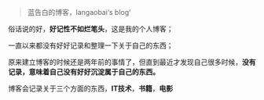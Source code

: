 > 蓝告白的博客，langaobai‘s blog’

俗话说的好，**好记性不如烂笔头**，这是我的个人博客；

一直以来都没有好好记录和整理一下关于自己的东西；

原来建立博客的时候还是两年前的事情了，但直到最近才发现自己很多时候，**没有记录，意味着自己没有好好沉淀属于自己的东西。**

博客会记录关于三个方面的东西，**IT技术**，**书籍**，**电影**
